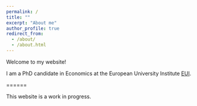 ```yaml
---
permalink: /
title: ""
excerpt: "About me"
author_profile: true
redirect_from: 
  - /about/
  - /about.html
---
```

Welcome to my website! 

I am a PhD candidate in Economics at the European University Institute [EUI](https://eui.eu/economcis).

======

This website is a work in progress. 